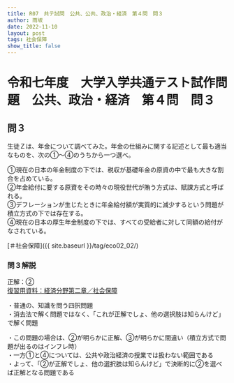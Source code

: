 ```yaml
---
title: R07　共テ試問　公共、公共、政治・経済　第４問　問３
author: 雨坂
date: 2022-11-10
layout: post
tags: 社会保障
show_title: false
---
```

  
# 令和七年度　大学入学共通テスト試作問題　公共、政治・経済　第４問　問３  

## 問３  
生徒Ｚは、年金について調べてみた。年金の仕組みに関する記述として最も適当なものを、次の①～④のうちから一つ選べ。  
  
①現在の日本の年金制度の下では、税収が基礎年金の原資の中で最も大きな割合を占めている。  
②年金給付に要する原資をその時々の現役世代が賄う方式は、賦課方式と呼ばれる。  
③デフレーションが生じたときに年金給付額が実質的に減少するという問題が積立方式の下では存在する。  
④現在の日本の厚生年金制度の下では、すべての受給者に対して同額の給付がなされている。  
  
[＃社会保障]({{ site.baseurl }}/tag/eco02_02/)  
  
### 問３解説  
正解：②  
[復習用資料：経済分野第二章／社会保障](https://teacheramesaka.github.io/highschooleconomics/02_02.html)

・普通の、知識を問う四択問題  
・消去法で解く問題ではなく、「これが正解でしょ、他の選択肢は知らんけど」で解く問題  
  
・この問題の場合は、②が明らかに正解、③が明らかに間違い（積立方式で問題が出るのはインフレ時）  
・一方①と④については、公共や政治経済の授業では扱わない範囲である  
・よって、「②が正解でしょ、他の選択肢は知らんけど」で決断的に②を選べば正解となる問題である  